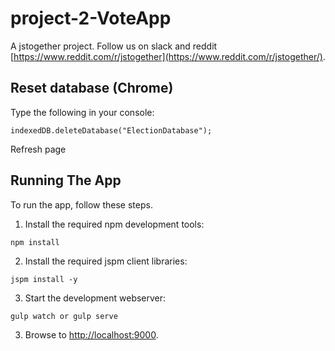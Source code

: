 # project-2-VoteApp 

A jstogether project. Follow us on slack and reddit [https://www.reddit.com/r/jstogether](https://www.reddit.com/r/jstogether/).

## Reset database (Chrome)

Type the following in your console: 

    indexedDB.deleteDatabase("ElectionDatabase");

Refresh page

## Running The App

To run the app, follow these steps.

1. Install the required npm development tools:

  ```shell
  npm install
  ```
  
2. Install the required jspm client libraries:

  ```shell
  jspm install -y
  ```
  
3. Start the development webserver:

  ```shell
  gulp watch or gulp serve
  ```

3. Browse to [http://localhost:9000](http://localhost:9000).